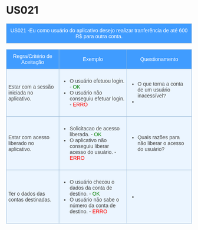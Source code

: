# US021

<style type="text/css">
.tg  {border-collapse:collapse;border-color:#9ABAD9;border-spacing:0;}
.tg td{background-color:#EBF5FF;border-color:#9ABAD9;border-style:solid;border-width:1px;color:#444;
  font-family:Arial, sans-serif;font-size:14px;overflow:hidden;padding:10px 5px;word-break:normal;}
.tg th{background-color:#409cff;border-color:#9ABAD9;border-style:solid;border-width:1px;color:#fff;
  font-family:Arial, sans-serif;font-size:14px;font-weight:normal;overflow:hidden;padding:10px 5px;word-break:normal;}
.tg .tg-cly1{text-align:left;vertical-align:middle}
.tg .tg-baqh{text-align:center;vertical-align:top}
.tg .tg-0lax{text-align:left;vertical-align:top}
.tg .tg-nrix{text-align:center;vertical-align:middle}
</style>
<table class="tg">
    <thead>
        <tr>
            <th colspan="2" rowspan="2"> US021 -Eu como usuário do aplicativo desejo realizar tranferência de até 600 R$ para outra conta.</th>
        </tr>        
    </thead>
</table>

<table class="tg">
    <thead>
        <tr>
            <th>Regra/Critério de Aceitação</th>
            <th>Exemplo</th>
            <th>Questionamento</th>
        </tr>        
    </thead>
    <tbody>
        <tr>
              <td>Estar com a sessão iniciada no aplicativo.</td>
            <td>
               <ul>
                    <li>O usuário efetuou login.  - <span style="color:green">OK</span></li>
                    <li>O usuário não conseguiu efetuar login. - <span style="color:red">ERRO</span></li>
                </ul>
            </td>
            <td>
                <ul>
                    <li>O que torna a conta de um usuário inacessível? <li>
                </ul>
            </td>
        </tr>
        <tr>
            <td>Estar com acesso liberado no aplicativo.</td>
            <td>
                <ul>
                    <li>Solicitacao de acesso liberada. - <span style="color:green">OK</span></li>
                    <li>O aplicativo não conseguiu liberar acesso do usuário. - <span style="color:red">ERRO</span></li>
                </ul>
            </td>
            <td>
                <ul>
                    <li>Quais razões para não liberar o acesso do usuário?</li>
                </ul>
            </td>
        </tr>
         </tr>
        <tr>
            <td>Ter o dados das contas destinadas.</td>
            <td>
                <ul>
                    <li>O usuário checou o dados da conta de destino. - <span style="color:green">OK</span></li>
                    <li>O usuário não sabe o número da conta de destino.  - <span style="color:red">ERRO</span></li>
                </ul>
            </td>
            <td>
                <ul>
                    <li></li>
                </ul>
            </td>
        </tr>
    </tbody>
</table>